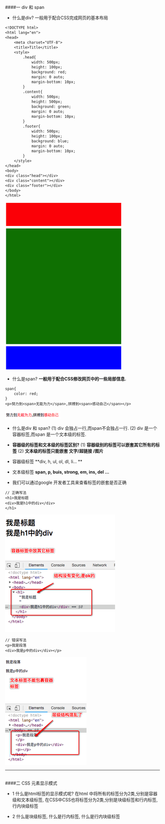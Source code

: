 ####一 div 和 span 

- 什么是div?
一般用于配合CSS完成网页的基本布局
```
<!DOCTYPE html>
<html lang="en">
<head>
    <meta charset="UTF-8">
    <title>Title</title> 
    <style>
        .head{
            width: 500px;
            height: 100px;
            background: red;
            margin: 0 auto;
            margin-bottom: 10px;
        }
        .content{
            width: 500px;
            height: 500px;
            background: green;
            margin: 0 auto;
            margin-bottom: 10px;
        }
        .footer{
            width: 500px;
            height: 100px;
            background: blue;
            margin: 0 auto;
            margin-bottom: 10px;
        }
    </style>
</head>
<body>
<div class="head"></div>
<div class="content"></div>
<div class="footer"></div>
</body>
</html>
```
![](/assets/Snip20180904_5.png)

- 什么是span?
**一般用于配合CSS修改网页中的一些局部信息.**
```
span{
    color: red;
}
<p>努力到<span>无能为力</span>,拼搏到<span>感动自己</span></p>
```
![](/assets/Snip20180904_6.png)

- 什么是div 和 span?
(1) div 会独占一行,而span不会独占一行.
(2) div 是一个容器标签,而span 是一个文本级的标签.

- **容器级的标签和文本级的标签区别?**
(1) **容器级别的标签可以嵌套其它所有的标签**
(2) **文本级的标签只能嵌套 文字/超链接 /图片**


- 容器级标签
**div, h, ul, ol, dl, li... **

- 文本级标签
**span, p, buis, strong, em, ins, del ...**

- 我们可以通过google 开发者工具来查看标签的嵌套是否正确
```
// 正确写法
<h1>我是标题
<div>我是h1中的div</div>
</h1>
```
![](/assets/Snip20180904_7.png)

```
// 错误写法
<p>我是段落
<div>我是p中的div</div></p>
```
![](/assets/Snip20180904_10.png)






***
<br>
####二 CSS 元素显示模式

- 1 什么是html标签的显示模式呢?
在html 中将所有的标签分为2类,分别是容器级和文本级标签,
在CSS中CSS也将标签分为2类,分别是块级标签和行内标签, 行内块级标签

- 2 什么是块级标签, 什么是行内标签, 什么是行内块级标签

